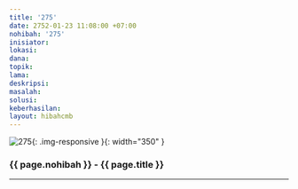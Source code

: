 ```yaml
---
title: '275'
date: 2752-01-23 11:08:00 +07:00
nohibah: '275'
inisiator: 
lokasi: 
dana: 
topik: 
lama: 
deskripsi: 
masalah: 
solusi: 
keberhasilan: 
layout: hibahcmb
---
```


![275](/static/img/hibahcmb/275.png){: .img-responsive }{: width="350" }

### {{ page.nohibah }} - {{ page.title }}

---
